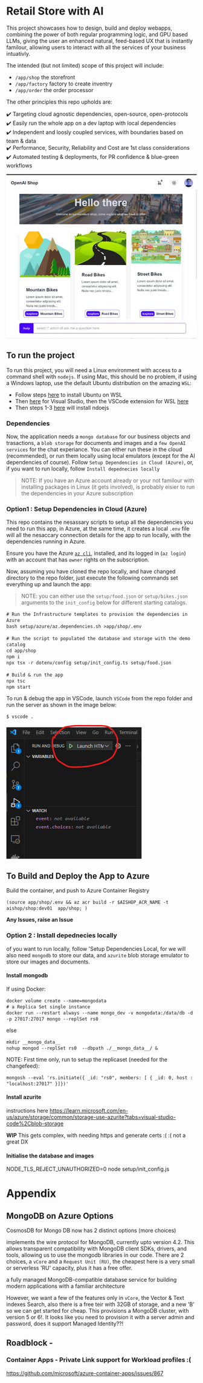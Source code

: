 

# Retail Store with AI

This project showcases how to design, build and deploy webapps, combining the power of both regular programming logic, and GPU based LLMs, giving the user an enhanced natural, feed-based UX that is instantly familour, allowing users to interact with all the services of your business intuativly.

The intended (but not limited) scope of this project will include:
 * `/app/shop` the storefront
 * `/app/factory` factory to create inventry
 * `/app/order` the order processor

The other principles this repo upholds are:

 :heavy_check_mark:  Targeting cloud agnostic dependencies, open-source, open-protocols  
 :heavy_check_mark:  Easily run the whole app on a dev laptop with local dependencies  
 :heavy_check_mark:  Independent and loosly coupled services, with boundaries based on team & data  
 :heavy_check_mark:  Performance, Security, Reliability and Cost are 1st class considerations  
 :heavy_check_mark:  Automated testing & deployments, for PR confidence & blue-green workflows  

![App](./docs/app.jpg)

## To run the project

To run this project, you will need a Linux environment with access to a command shell with `nodejs`. If using Mac, this should be no problem, if using a Windows laptop, use the default Ubuntu distribution on the amazing `WSL`:

 * Follow steps [here](https://learn.microsoft.com/en-us/windows/wsl/install) to install Ubuntu on WSL
 * Then [here](https://code.visualstudio.com/) for Visual Studio, then the VSCode extension for WSL [here](https://marketplace.visualstudio.com/items?itemName=ms-vscode-remote.remote-wsl)
 * Then steps 1-3 [here](https://github.com/nodesource/distributions?tab=readme-ov-file#installation-instructions) will install ndoejs 

### Dependencies

Now, the application needs a `mongo database` for our business objects and trasactions, a `blob storage` for documents and images and a `few OpenAI services` for the chat experiance.  You can either run these in the cloud (recommended), or run them locally using local emulators (except for the AI dependencies of course). Follow `Setup Dependencies in Cloud (Azure)`, or, if you want to run locally, follow `Install depednecies locally`

> NOTE: If you have an Azure account already or your not familour with installing packages in Linux (it gets involved), is probably eisier to run the dependencies in your Azure subscription

### Option1 : Setup Dependencies in Cloud (Azure)

This repo contains the nesassary scripts to setup all the dependencies you need to run this app, in Azure, at the same time, it creates a local `.env` file will all the nesaccary connection details for the app to run locally, with the dependencies running in Azure.

Ensure you have the Azure [`az cli`](https://learn.microsoft.com/cli/azure/install-azure-cli), installed, and its logged in (`az login`) with an account that has `owner` rights on the subscription.

Now, assuming you have cloned the repo locally, and have changed directory to the repo folder, just execute the following commands set everything up and launch the app: 


 > NOTE:
 > you can either use the `setup/food.json` or `setup/bikes.json` arguments to the `init_config` below for different starting catalogs.

```
# Run the Infrastructure templates to provision the dependencies in Azure
bash setup/azure/az.dependencies.sh >app/shop/.env

# Run the script to populated the database and storage with the demo catalog
cd app/shop
npm i
npx tsx -r dotenv/config setup/init_config.ts setup/food.json

# Build & run the app
npx tsc
npm start
```

To run & debug the app in VSCode, launch  `VSCode` from the repo folder and run the server as shown in the image below:

```
$ vscode .
```

![VSCode Debug](./docs/vscodedebug.png)


## To Build and Deploy the App to Azure


Build the container, and push to Azure Container Registry
```
(source app/shop/.env && az acr build -r $AISHOP_ACR_NAME -t aishop/shop:dev01  app/shop; )
```

**Any Issues, raise an Issue**


### Option 2 : Install depednecies locally

 of you want to run locally, follow 'Setup Dependencies Local,  for we will also need `mongodb` to store our data, and `azurite` blob storage emulator to store our images and documents.


#### Install mongodb

If using Docker:

```
docker volume create --name=mongodata
# a Replica Set single instance
docker run --restart always --name mongo_dev -v mongodata:/data/db -d -p 27017:27017 mongo --replSet rs0
```
else

```
mkdir __mongo_data__
nohup mongod --replSet rs0  --dbpath ./__mongo_data__/ &
```

NOTE: First time only, run to setup the replicaset (needed for the changefeed):
```
mongosh --eval 'rs.initiate({ _id: "rs0", members: [ { _id: 0, host : "localhost:27017" }]})'
```

#### Install azurite

instructions here https://learn.microsoft.com/en-us/azure/storage/common/storage-use-azurite?tabs=visual-studio-code%2Cblob-storage

**WIP**  This gets complex, with needing https and generate certs :( :(  not a great DX



#### Initialise the database and images


NODE_TLS_REJECT_UNAUTHORIZED=0  node setup/init_config.js



# Appendix

## MongoDB on Azure Options

CosmosDB for Mongo DB now has 2 distinct options (more choices)

implements the wire protocol for MongoDB, currently upto version 4.2. This allows transparent compatibility with MongoDB client SDKs, drivers, and tools, allowing us to use the mongodb libraries in our code.
There are 2 choices, a `vCore` and a `Request Unit (RU)`, the cheapest here is a very small or serverless 'RU' capacity, plus it has a free offer.  

a fully managed MongoDB-compatible database service for building modern applications with a familiar architecture

However, we want a few of the features only in `vCore`, the Vector & Text indexes Search, also there is a free teir with 32GB of storage, and a new 'B' so we can get started for cheap.  This provisions a MongoDB cluster, with version 5 or 6!. It looks like you need to provision it with a server admin and password, does it support Managed Identity??!



##  Roadblock - 

### Container Apps - Private Link support for Workload profiles :(
https://github.com/microsoft/azure-container-apps/issues/867

